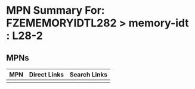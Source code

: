 



# MPN Summary For: FZEMEMORYIDTL282 > memory-idt : L28-2

## MPNs
  

|MPN|Direct Links|Search Links|
| :--- | :--- | :--- |
||||
